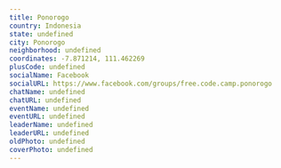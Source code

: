```yaml
---
title: Ponorogo
country: Indonesia
state: undefined
city: Ponorogo
neighborhood: undefined
coordinates: -7.871214, 111.462269
plusCode: undefined
socialName: Facebook
socialURL: https://www.facebook.com/groups/free.code.camp.ponorogo
chatName: undefined
chatURL: undefined
eventName: undefined
eventURL: undefined
leaderName: undefined
leaderURL: undefined
oldPhoto: undefined
coverPhoto: undefined
---
```


